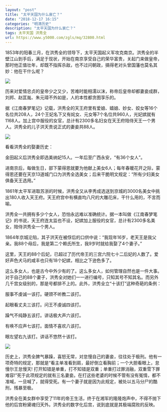 ```yaml
---
layout: "post"
title: "太平天国为什么衰亡？"
date: "2018-12-17 16:15"
categories: "明清历史"
description: "太平天国为什么衰亡？"
tags: 太平天国 洪秀全
url: https://www.y5000.com/zgls/mq/32800.html
---
```






1853年的阳春三月，在洪秀全的领导下，太平天国起义军攻克南京。洪秀全的半壁江山到手后，满足于现状，开始在南京享受自己的荣华富贵，关起门来做皇帝，那时他正值壮年，却既不指挥杀敌，也不过问朝政，搞得老对头曾国藩也莫名其妙：他在干什么呢？

![](https://img.y5000.com/uploads/allimg/180912/0942004Z0-0.jpg)

历来对爱情忠贞的皇帝少之又少，苦难时能相濡以沫，称帝后皇帝却都妻妾成群，刘邦、赵匡胤、朱元璋不外如是，人的本性都贪图享乐的。

据《江南春梦笔记》记载，洪秀全的天王府里有爱娘、嬉娘、妙女、姣女等16个名位共208人，24个王妃名下又有姹女、元女等7个名位共960人，光妃嫔就有1168人。加上宫中服役的女官，总计有2300多名妇女在天王府陪侍天王一个男人。洪秀全的儿子洪天贵说正式的妻妾共88人。

![](https://img.y5000.com/uploads/allimg/180912/09420034P-1.jpg)

看看洪秀全的娶妻历史：

金田起义后洪秀全即选美纳妃15人。一年后至广西永安，“有36个女人”。

进南京后，每做生日，部下蒙得恩就要为他献上美女6人；每年春暖花开之际，蒙得恩还要在天京13道城门口为洪秀全选美女；后来干脆明文规定：“所有少妇美女俱备天王选用。”

1861年太平军进取苏浙的时候，洪秀全又从李秀成选送到京城的3000名美女中挑出180人收入天王府。天王府宫中有横直均八尺的大雕花床，干什么用的，不言而喻。

洪秀全一共拥有多少个女人，恐怕永远难以准确统计。据一本叫做《江南春梦笔记》的书说，天王府连太监也不设，妃嫔加上服役的女官，总计有2300多名美女，陪侍洪秀全一个男人。

1864年京城沦陷，其子洪天在被俘后的口供中说：“我现年16岁，老天王是我父亲。我88个母后，我是第二个赖氏所生，我9岁时就给我娶了4个妻子。”

这里，天王的88个后妃，已超过了历代帝王的三宫六院七十二后妃的人数了。爱好声色犬马的咸丰也只有18个妃嫔，相比之下逊色多了。

这么多女人，也是古今中外少有的了。这么多女人，如何管理自然也是一件大事。对于自己的88个妻子，洪秀全对她们一一进行编号，只知其号不知其名。而另外几千宫女级别的，那是号都排不上的。此外，洪秀全立“十该打”这种奇葩的条例：

服事不虔诚一该打。硬颈不听教二该打。

起眼看丈夫三该打。问王不虔诚四该打。

躁气不纯静五该打。讲话极大声六该打。

有唤不应声七该打。面情不喜欢八该打。

眼左望右九该打。讲话不悠然十该打。

![](https://img.y5000.com/uploads/allimg/180912/09420012b-2.jpg)

历史上，洪秀全脾气暴躁，喜怒无常，对怠慢自己的妻妾，往往处于极刑。他有一项奇特的规定，那就是“看主单准看到肩，最好倒立看胸前；一个大胆看眼上，怠慢尔王怠慢天!
打开知错是单重，打不知错是双重；单重打过罪消融，双重雪下罪难容!”死于此项规定的就有三名妻妾。在打这些老婆的时候不管有没有冤情，都不准喊，一旦喊了，就得受死。有一个妻子就是因为此规定，被处以五马分尸的酷刑，残暴至极。

洪秀全在美女群中享受了11年的帝王生活，终于在湘军的隆隆炮声中，不得不抛下他的后宫粉黛魂归天外。洪秀全的数字化后宫，说到底就是其极端腐败的反映。
